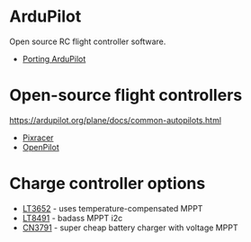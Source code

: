 

# ArduPilot

Open source RC flight controller software.

 * [Porting ArduPilot](https://ardupilot.org/dev/docs/porting.html)

# Open-source flight controllers
https://ardupilot.org/plane/docs/common-autopilots.html

 * [Pixracer](https://ardupilot.org/plane/docs/common-pixracer-overview.html)
 * [OpenPilot](https://ardupilot.org/plane/docs/common-openpilot-revo-mini.html)

# Charge controller options

 * [LT3652](https://www.analog.com/media/en/technical-documentation/data-sheets/3652fe.pdf) - uses temperature-compensated MPPT
 * [LT8491](https://www.analog.com/media/en/technical-documentation/data-sheets/LT8491.pdf) - badass MPPT i2c
 * [CN3791](http://www.consonance-elec.com/pdf/datasheet/DSE-CN3791.pdf) - super cheap battery charger with voltage MPPT

